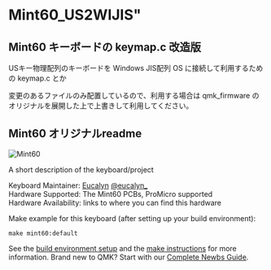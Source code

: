 # Mint60_US2WIJIS"

## Mint60 キーボードの keymap.c 改造版

USキー物理配列のキーボードを Windows JIS配列 OS に接続して利用するための keymap.c とか

変更のあるファイルのみ配置しているので、利用する場合は qmk_firmware のオリジナルを展開した上で上書きして利用してください。

## Mint60 オリジナルreadme

![Mint60](https://i.imgur.com/suOE8HN.jpg)

A short description of the keyboard/project

Keyboard Maintainer: [Eucalyn](https://github.com/eucalyn)  [@eucalyn_](https://twitter.com/eucalyn_)  
Hardware Supported: The Mint60 PCBs, ProMicro supported  
Hardware Availability: links to where you can find this hardware

Make example for this keyboard (after setting up your build environment):

    make mint60:default

See the [build environment setup](https://docs.qmk.fm/#/getting_started_build_tools) and the [make instructions](https://docs.qmk.fm/#/getting_started_make_guide) for more information. Brand new to QMK? Start with our [Complete Newbs Guide](https://docs.qmk.fm/#/newbs).
